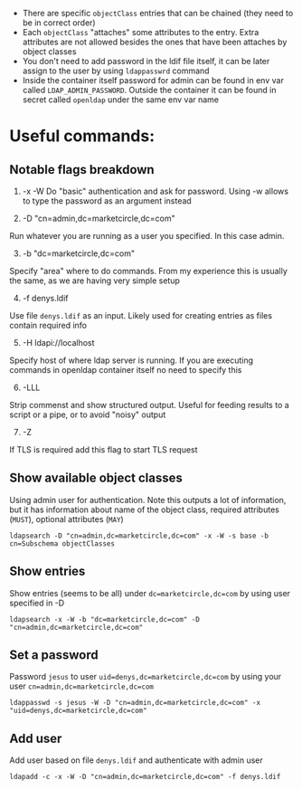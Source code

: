 * There are specific `objectClass` entries that can be chained (they need to be in correct order)
* Each `objectClass` "attaches" some attributes to the entry. Extra attributes are not allowed besides the ones that have been attaches by object classes
* You don't need to add password in the ldif file itself, it can be later assign to the user by using `ldappasswrd` command
* Inside the container itself password for admin can be found in env var called `LDAP_ADMIN_PASSWORD`. Outside the container it can be found in secret called `openldap` under the same env var name


# Useful commands:

## Notable flags breakdown

1. -x -W
Do "basic" authentication and ask for password. Using -w allows to type the password as an argument instead

2. -D "cn=admin,dc=marketcircle,dc=com"

Run whatever you are running as a user you specified. In this case admin.

3. -b "dc=marketcircle,dc=com"

Specify "area" where to do commands. From my experience this is usually the same, as we are having very simple setup

4. -f denys.ldif

Use file `denys.ldif` as an input. Likely used for creating entries as files contain required info

5. -H ldapi://localhost

Specify host of where ldap server is running. If you are executing commands in openldap container itself no need to specify this

6. -LLL

Strip commenst and show structured output. Useful for feeding results to a script or a pipe, or to avoid "noisy" output

7. -Z

If TLS is required add this flag to start TLS request

## Show available object classes

Using admin user for authentication. Note this outputs a lot of information, but it has information about name of the object class, required attributes (`MUST`), optional attributes (`MAY`)

```
ldapsearch -D "cn=admin,dc=marketcircle,dc=com" -x -W -s base -b cn=Subschema objectClasses
```

## Show entries

Show entries (seems to be all) under `dc=marketcircle,dc=com` by using user specified in -D

```
ldapsearch -x -W -b "dc=marketcircle,dc=com" -D "cn=admin,dc=marketcircle,dc=com"
```

## Set a password

Password `jesus` to user `uid=denys,dc=marketcircle,dc=com` by using your user `cn=admin,dc=marketcircle,dc=com`

```
ldappasswd -s jesus -W -D "cn=admin,dc=marketcircle,dc=com" -x "uid=denys,dc=marketcircle,dc=com"
```

## Add user

Add user based on file `denys.ldif` and authenticate with admin user

```
ldapadd -c -x -W -D "cn=admin,dc=marketcircle,dc=com" -f denys.ldif
```

